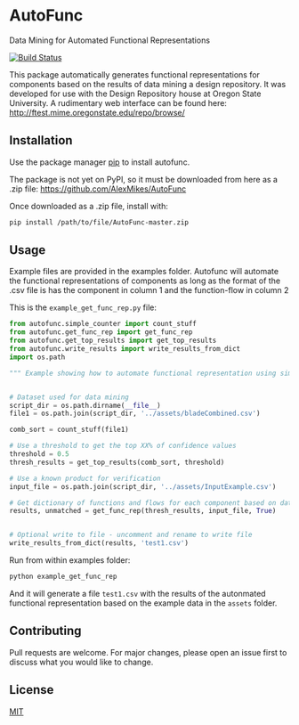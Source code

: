 # AutoFunc
Data Mining for Automated Functional Representations

[![Build Status](https://travis-ci.org/AlexMikes/AutoFunc.svg?branch=master)](https://travis-ci.org/AlexMikes/AutoFunc)

This package automatically generates functional representations for components based on the results of data mining a
design repository. It was developed for use with the Design Repository house at Oregon State University. A rudimentary 
web interface can be found here: http://ftest.mime.oregonstate.edu/repo/browse/

## Installation

Use the package manager [pip](https://pip.pypa.io/en/stable/) to install autofunc.

The package is not yet on PyPI, so it must be downloaded from here as a .zip file: https://github.com/AlexMikes/AutoFunc

Once downloaded as a .zip file, install with:

```bash
pip install /path/to/file/AutoFunc-master.zip
```

## Usage

Example files are provided in the examples folder. Autofunc will automate the functional representations of components
as  long as the format of the .csv file is has the component in column 1 and the function-flow in column 2


This is the ```example_get_func_rep.py``` file:

```python
from autofunc.simple_counter import count_stuff
from autofunc.get_func_rep import get_func_rep
from autofunc.get_top_results import get_top_results
from autofunc.write_results import write_results_from_dict
import os.path

""" Example showing how to automate functional representation using simple counting  """


# Dataset used for data mining
script_dir = os.path.dirname(__file__)
file1 = os.path.join(script_dir, '../assets/bladeCombined.csv')

comb_sort = count_stuff(file1)

# Use a threshold to get the top XX% of confidence values
threshold = 0.5
thresh_results = get_top_results(comb_sort, threshold)

# Use a known product for verification
input_file = os.path.join(script_dir, '../assets/InputExample.csv')

# Get dictionary of functions and flows for each component based on data mining
results, unmatched = get_func_rep(thresh_results, input_file, True)


# Optional write to file - uncomment and rename to write file
write_results_from_dict(results, 'test1.csv')
```


Run from within examples folder:

```bash
python example_get_func_rep
```

And it will generate a file ```test1.csv``` with the results of the autonmated functional representation based on 
the example data in the ```assets``` folder.

## Contributing
Pull requests are welcome. For major changes, please open an issue first to discuss what you would like to change.

## License
[MIT](https://choosealicense.com/licenses/mit/)